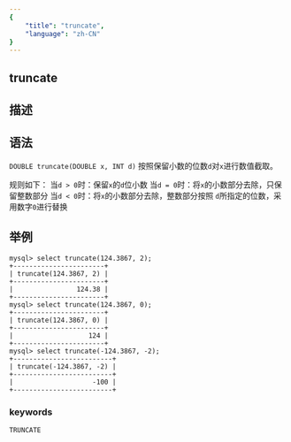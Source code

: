 ```yaml
---
{
    "title": "truncate",
    "language": "zh-CN"
}
---
```


<!-- 
Licensed to the Apache Software Foundation (ASF) under one
or more contributor license agreements.  See the NOTICE file
distributed with this work for additional information
regarding copyright ownership.  The ASF licenses this file
to you under the Apache License, Version 2.0 (the
"License"); you may not use this file except in compliance
with the License.  You may obtain a copy of the License at
  http://www.apache.org/licenses/LICENSE-2.0
Unless required by applicable law or agreed to in writing,
software distributed under the License is distributed on an
"AS IS" BASIS, WITHOUT WARRANTIES OR CONDITIONS OF ANY
KIND, either express or implied.  See the License for the
specific language governing permissions and limitations
under the License.
-->

## truncate

## 描述
## 语法

`DOUBLE truncate(DOUBLE x, INT d)`
按照保留小数的位数`d`对`x`进行数值截取。

规则如下：
当`d > 0`时：保留`x`的`d`位小数
当`d = 0`时：将`x`的小数部分去除，只保留整数部分
当`d < 0`时：将`x`的小数部分去除，整数部分按照 `d`所指定的位数，采用数字`0`进行替换

## 举例

```
mysql> select truncate(124.3867, 2);
+-----------------------+
| truncate(124.3867, 2) |
+-----------------------+
|                124.38 |
+-----------------------+
mysql> select truncate(124.3867, 0);
+-----------------------+
| truncate(124.3867, 0) |
+-----------------------+
|                   124 |
+-----------------------+
mysql> select truncate(-124.3867, -2);
+-------------------------+
| truncate(-124.3867, -2) |
+-------------------------+
|                    -100 |
+-------------------------+
```

### keywords
	TRUNCATE
